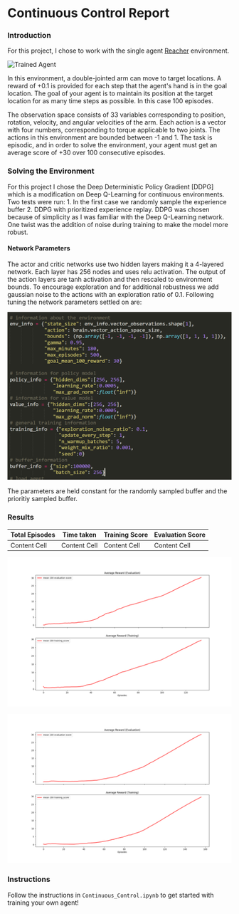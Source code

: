 [//]: # (Image References)

[image1]: https://user-images.githubusercontent.com/10624937/43851024-320ba930-9aff-11e8-8493-ee547c6af349.gif "Trained Agent"

# Continuous Control Report

### Introduction

For this project, I chose to work with the single agent [Reacher](https://github.com/Unity-Technologies/ml-agents/blob/master/docs/Learning-Environment-Examples.md#reacher) environment. 

![Trained Agent][image1]

In this environment, a double-jointed arm can move to target locations. A reward of +0.1 is provided for each step that the agent's hand is in the goal location. The goal of your agent is to maintain its position at the target location for as many time steps as possible. In this case 100 episodes. 

The observation space consists of 33 variables corresponding to position, rotation, velocity, and angular velocities of the arm. Each action is a vector with four numbers, corresponding to torque applicable to two joints. The actions in this environment are bounded between -1 and 1. The task is episodic, and in order to solve the environment,  your agent must get an average score of +30 over 100 consecutive episodes.

### Solving the Environment
For this project I chose the Deep Deterministic Policy Gradient [DDPG] which is a modification on Deep Q-Learning for continuous environments. Two tests were run:
    1. In the first case we randomly sample the experience buffer
    2. DDPG with prioritized experience replay.
DDPG was chosen because of simplicity as I was familiar with the Deep Q-Learning network. One twist was the addition of noise during training to make the model more robust. 

#### Network Parameters
The actor and critic networks use two hidden layers making it a 4-layered network. Each layer has 256 nodes and uses relu activation. The output of the action layers are tanh activation and then rescaled to environment bounds. To encourage exploration and for additional robustness we add gaussian noise to the actions with an exploration ratio of 0.1. Following tuning the network parameters settled on are:
<p align="center">
<img src="./results/network_parameters.PNG">
</p>
The parameters are held constant for the randomly sampled buffer and the prioritiy sampled buffer.

### Results
| Total Episodes | Time taken | Training Score | Evaluation Score |
| -------------  | ------------- | ------------- | ------------- |
| Content Cell   | Content Cell  | Content Cell  | Content Cell  |

<p align="center">
<img src="./results/Random_Sampling/scores_plot.png">
</p>

<p align="center">
<img src="./results/Priotized_Replay/scores_plot.png">
</p>


### Instructions

Follow the instructions in `Continuous_Control.ipynb` to get started with training your own agent!  

